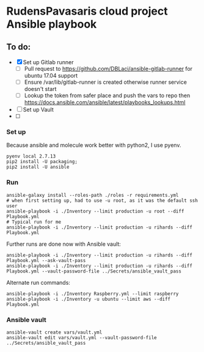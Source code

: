 # RudensPavasaris cloud project Ansible playbook

## To do:
- [x] Set up Gitlab runner
  - [ ] Pull request to https://github.com/DBLaci/ansible-gitlab-runner for ubuntu 17.04 support
  - [ ] Ensure /var/lib/gitlab-runner is created otherwise runner service doesn't start
  - [ ] Lookup the token from safer place and push the vars to repo then https://docs.ansible.com/ansible/latest/playbooks_lookups.html
- [ ] Set up Vault
- [ ]

### Set up
Because ansible and molecule work better with python2, I use pyenv.
```
pyenv local 2.7.13
pip2 install -U packaging;
pip2 install -U ansible
```

### Run
```
ansible-galaxy install --roles-path ./roles -r requirements.yml
# when first setting up, had to use -u root, as it was the default ssh user
ansible-playbook -i ./Inventory --limit production -u root --diff Playbook.yml
# Typical run for me
ansible-playbook -i ./Inventory --limit production -u rihards --diff Playbook.yml
```
Further runs are done now with Ansible vault:
```
ansible-playbook -i ./Inventory --limit production -u rihards --diff Playbook.yml --ask-vault-pass
ansible-playbook -i ./Inventory --limit production -u rihards --diff Playbook.yml --vault-password-file ../Secrets/ansible_vault_pass
```

Alternate run commands:
```
ansible-playbook -i ./Inventory Raspberry.yml --limit raspberry
ansible-playbook -i ./Inventory -u ubuntu --limit aws --diff Playbook.yml
```


### Ansible vault
```
ansible-vault create vars/vault.yml
ansible-vault edit vars/vault.yml --vault-password-file ../Secrets/ansible_vault_pass
```